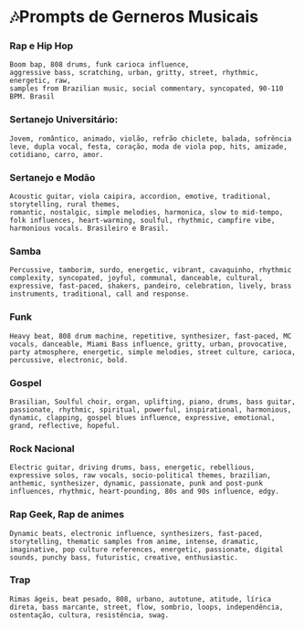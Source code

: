 # 🎶Prompts de Gerneros Musicais

### Rap e Hip Hop
    Boom bap, 808 drums, funk carioca influence, 
    aggressive bass, scratching, urban, gritty, street, rhythmic, energetic, raw, 
    samples from Brazilian music, social commentary, syncopated, 90-110 BPM. Brasil
### Sertanejo Universitário: 
    Jovem, romântico, animado, violão, refrão chiclete, balada, sofrência leve, dupla vocal, festa, coração, moda de viola pop, hits, amizade, cotidiano, carro, amor.
### Sertanejo e Modão
    Acoustic guitar, viola caipira, accordion, emotive, traditional, storytelling, rural themes, 
    romantic, nostalgic, simple melodies, harmonica, slow to mid-tempo, folk influences, heart-warming, soulful, rhythmic, campfire vibe, harmonious vocals. Brasileiro e Brasil.

### Samba
    Percussive, tamborim, surdo, energetic, vibrant, cavaquinho, rhythmic complexity, syncopated, joyful, communal, danceable, cultural, expressive, fast-paced, shakers, pandeiro, celebration, lively, brass instruments, traditional, call and response.

### Funk
    Heavy beat, 808 drum machine, repetitive, synthesizer, fast-paced, MC vocals, danceable, Miami Bass influence, gritty, urban, provocative, party atmosphere, energetic, simple melodies, street culture, carioca, percussive, electronic, bold.

### Gospel
    Brasilian, Soulful choir, organ, uplifting, piano, drums, bass guitar, passionate, rhythmic, spiritual, powerful, inspirational, harmonious, dynamic, clapping, gospel blues influence, expressive, emotional, grand, reflective, hopeful.

### Rock Nacional

    Electric guitar, driving drums, bass, energetic, rebellious, expressive solos, raw vocals, socio-political themes, brazilian, anthemic, synthesizer, dynamic, passionate, punk and post-punk influences, rhythmic, heart-pounding, 80s and 90s influence, edgy.

### Rap Geek, Rap de animes

    Dynamic beats, electronic influence, synthesizers, fast-paced, storytelling, thematic samples from anime, intense, dramatic, imaginative, pop culture references, energetic, passionate, digital sounds, punchy bass, futuristic, creative, enthusiastic.

### Trap
    Rimas ágeis, beat pesado, 808, urbano, autotune, atitude, lírica direta, bass marcante, street, flow, sombrio, loops, independência, ostentação, cultura, resistência, swag.
